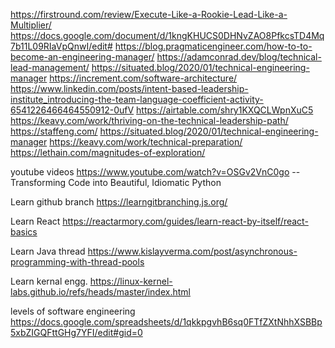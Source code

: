 https://firstround.com/review/Execute-Like-a-Rookie-Lead-Like-a-Multiplier/
https://docs.google.com/document/d/1kngKHUCS0DHNvZAO8PfkcsTD4Mq7b11L09RIaVpQnwI/edit#
https://blog.pragmaticengineer.com/how-to-to-become-an-engineering-manager/
https://adamconrad.dev/blog/technical-lead-management/
https://situated.blog/2020/01/technical-engineering-manager
https://increment.com/software-architecture/
https://www.linkedin.com/posts/intent-based-leadership-institute_introducing-the-team-language-coefficient-activity-6541226466464550912-0ufV
https://airtable.com/shry1KXQCLWpnXuC5
https://keavy.com/work/thriving-on-the-technical-leadership-path/
https://staffeng.com/
https://situated.blog/2020/01/technical-engineering-manager
https://keavy.com/work/technical-preparation/
https://lethain.com/magnitudes-of-exploration/

youtube videos
https://www.youtube.com/watch?v=OSGv2VnC0go -- Transforming Code into Beautiful, Idiomatic Python

Learn github branch
https://learngitbranching.js.org/

Learn React
https://reactarmory.com/guides/learn-react-by-itself/react-basics

Learn Java thread 
https://www.kislayverma.com/post/asynchronous-programming-with-thread-pools

Learn kernal engg.
https://linux-kernel-labs.github.io/refs/heads/master/index.html

levels of software engineering
https://docs.google.com/spreadsheets/d/1qkkpgvhB6sq0FTfZXtNhhXSBBp5xbZIGQFttGHg7YFI/edit#gid=0

